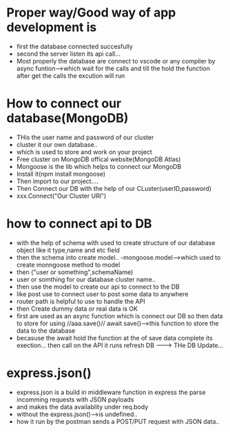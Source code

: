 # Proper way/Good way of app development is
- first the database connected succesfully
- second the server listen its api call...
- Most properly the database are connect to vscode or any compiler by async funtion-->which wait for the calls  and till the hold the function after get the calls the excution will run
# How to connect our database(MongoDB)

- THis the user name and password of our cluster
- cluster it our own database..
- which is used to store and work on your project
- Free cluster on MongoDB offical website(MongoDB Atlas)
- Mongoose is the lib which helps to connect our MongoDB
- Install  it(npm install mongoose)
- Then import to our project....
- Then Connect our DB with the help of our CLuster(userID,password)
- xxx.Connect("Our Cluster URl")

# how to connect api to DB
- with the help of schema with used to create structure of our database object like it type,name and etc field
- then the schema into create model..
-mongoose.model-->which used to create monngoose method to model
- then ("user or something",schemaName)
- user or somthing for our database cluster name..
- then use the model to create our api to connect to the DB
- like post use to connect user to post some data to anywhere
- router path is helpful to use to handle the API
- then Create dummy data or  real data is OK
- first are used as an async function which is connect our DB so then data to store for using //aaa.save()//
await save()-->this function to store the data to the database
- becasuse the await hold the function at the  of save data complete its exection...
then call on the API it runs refresh DB ---> THe DB  Update...

# express.json()
- express.json is a build in middleware function in express
the parse incomming requests with JSON payloads
- and makes the data availablity under req.body
- without the express.json()-->is undefined..
- how it run by the postman sends a POST/PUT request with JSON data..